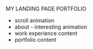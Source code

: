 MY LANDING PAGE
PORTFOLIO

- scroll animation
- about - interesting animation
- work experience content
- portfolio content
